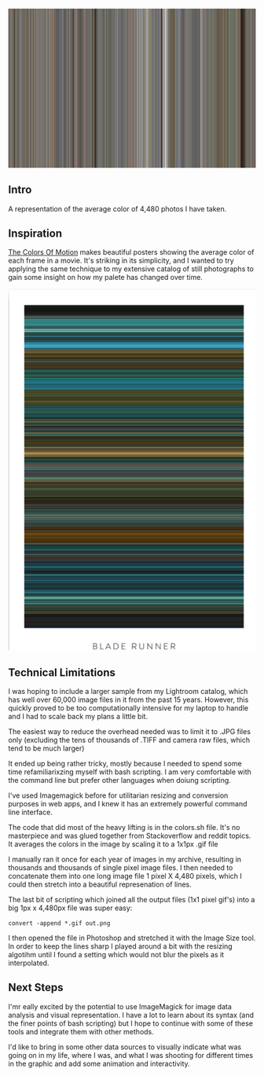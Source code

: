 ![colors](https://raw.githubusercontent.com/calebsavage/itp-data-art/master/section1/self-portrait/render.png)
## Intro
A representation of the average color of 4,480 photos I have taken. 

## Inspiration
[The Colors Of Motion](https://thecolorsofmotion.com/) makes beautiful posters showing the average color of each frame in a movie. It's striking in its simplicity, and I wanted to try applying the same technique to my extensive catalog of still photographs to gain some insight on how my palete has changed over time.

![blade runner](https://raw.githubusercontent.com/calebsavage/itp-data-art/master/section1/self-portrait/bladerunner.png)

## Technical Limitations
I was hoping to include a larger sample from my Lightroom catalog, which has well over 60,000 image files in it from the past 15 years. However, this quickly proved to be too computationally intensive for my laptop to handle and I had to scale back my plans a little bit.

The easiest way to reduce the overhead needed was to limit it to .JPG files only (excluding the tens of thousands of .TIFF and camera raw files, which tend to be much larger)


It ended up being rather tricky, mostly because I needed to spend some time refamiliarixzing myself with bash scripting. I am very comfortable with the command line but prefer other languages when doiung scripting.

I've used Imagemagick before for utilitarian resizing and conversion purposes in web apps, and I knew it has an extremely powerful command line interface. 

The code that did most of the heavy lifting is in the colors.sh file. It's no masterpiece and was glued together from Stackoverflow and reddit topics. It averages the colors in the image by scaling it to a 1x1px .gif file

I manually ran it once for each year of images in my archive, resulting in thousands and thousands of single pixel image files. I then needed to concatenate them into one long image file 1 pixel X 4,480 pixels, which I could then stretch into a beautiful represenation of lines.

The last bit of scripting which joined all the output files (1x1 pixel gif's) into a big 1px x 4,480px file was super easy: 

```
convert -append *.gif out.png
```

I then opened the file in Photoshop and stretched it with the Image Size tool. In order to keep the lines sharp I played around a bit with the resizing algotihm until I found a setting which would not blur the pixels as it interpolated.

## Next Steps
I'mr eally excited by the potential to use ImageMagick for image data analysis and visual representation. I have a lot to learn about its syntax (and the finer points of bash scripting) but I hope to continue with some of these tools and integrate them with other methods. 

I'd like to bring in some other data sources to visually indicate what was going on in my life, where I was, and what I was shooting for different times in the graphic and add some animation and interactivity. 
